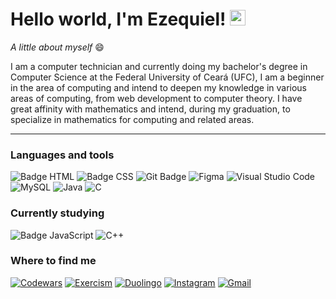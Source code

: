 # Hello world, I'm Ezequiel! <img src="https://i.imgur.com/u8HivgI.gif" width="25px">

_A little about myself_ :smile:

I am a computer technician and currently doing my bachelor's degree in Computer Science at the Federal University of Ceará (UFC), I am a beginner in the area of computing and intend to deepen my knowledge in various areas of computing, from web development to computer theory. I have great affinity with mathematics and intend, during my graduation, to specialize in mathematics for computing and related areas.
 
---
 
 ### Languages and tools

 ![Badge HTML](https://img.shields.io/badge/HTML5-E34F26?style=for-the-badge&logo=html5&logoColor=white) 
 ![Badge CSS](https://img.shields.io/badge/CSS3-1572B6?style=for-the-badge&logo=css3&logoColor=white)
 ![Git Badge](https://img.shields.io/badge/Git-F05032?style=for-the-badge&logo=git&logoColor=white)
 ![Figma](https://img.shields.io/badge/figma-%23F24E1E.svg?style=for-the-badge&logo=figma&logoColor=white)
 ![Visual Studio Code](https://img.shields.io/badge/Visual%20Studio%20Code-0078d7.svg?style=for-the-badge&logo=visual-studio-code&logoColor=white)
 ![MySQL](https://img.shields.io/badge/mysql-%2300f.svg?style=for-the-badge&logo=mysql&logoColor=white)
 ![Java](https://img.shields.io/badge/java-%23ED8B00.svg?style=for-the-badge&logo=java&logoColor=white)
 ![C](https://img.shields.io/badge/c-%2300599C.svg?style=for-the-badge&logo=c&logoColor=white)
 
### Currently studying
 ![Badge JavaScript](https://img.shields.io/badge/JavaScript-F7DF1E?style=for-the-badge&logo=javascript&logoColor=black)
 ![C++](https://img.shields.io/badge/c++-%2300599C.svg?style=for-the-badge&logo=c%2B%2B&logoColor=white)
 
 
### Where to find me
[![Codewars](https://img.shields.io/badge/Codewars-B1361E?style=for-the-badge&logo=codewars&logoColor=grey)](https://www.codewars.com/users/Ezequiel%20Santos)
[![Exercism](https://img.shields.io/badge/Exercism-009CAB?style=for-the-badge&logo=exercism&logoColor=white)](https://exercism.org/profiles/ezequielsan)
[![Duolingo](https://img.shields.io/badge/Duolingo-%234DC730.svg?style=for-the-badge&logo=Duolingo&logoColor=white)](https://www.duolingo.com/profile/Ezequiel-san)
[![Instagram](https://img.shields.io/badge/Instagram-E4405F?style=for-the-badge&logo=instagram&logoColor=white)](https://www.instagram.com/ezequielmelo.dev)
[![Gmail](https://img.shields.io/badge/Gmail-D14836?style=for-the-badge&logo=gmail&logoColor=white)](mailto:ezequielsan.melo@gmail.com)






